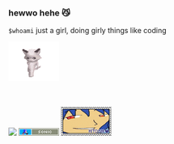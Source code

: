 ### hewwo hehe 😼

`$whoami` just a girl, doing girly things like coding 

<a>![linux directory button](https://github.com/maishathasin/maishathasin/blob/main/cat%20dance.gif)</a>


<br></br>
<a href="https://www.youtube.com/watch?v=FtutLA63Cp8">![](https://i.imgur.com/rWvNuJt.gif )</a>
<a href="https://www.youtube.com/watch?v=Z9G1Mf6TZRs">![](https://github.com/maishathasin/maishathasin/blob/main/sonic.gif)</a>
<a href="https://www.youtube.com/watch?v=4B9NdMElWgE&t=5s">![](https://github.com/maishathasin/maishathasin/blob/main/hitoshi.gif)</a>


<br>



<!--
**maishathasin/maishathasin** is a ✨ _special_ ✨ repository because its `README.md` (this file) appears on your GitHub profile.

Here are some ideas to get you started:

- 🔭 I’m currently working on ...
- 🌱 I’m currently learning ...
- 👯 I’m looking to collaborate on ...
- 🤔 I’m looking for help with ...
- 💬 Ask me about ...
- 📫 How to reach me: ...
- 😄 Pronouns: ...
- ⚡ Fun fact: ...
-->
